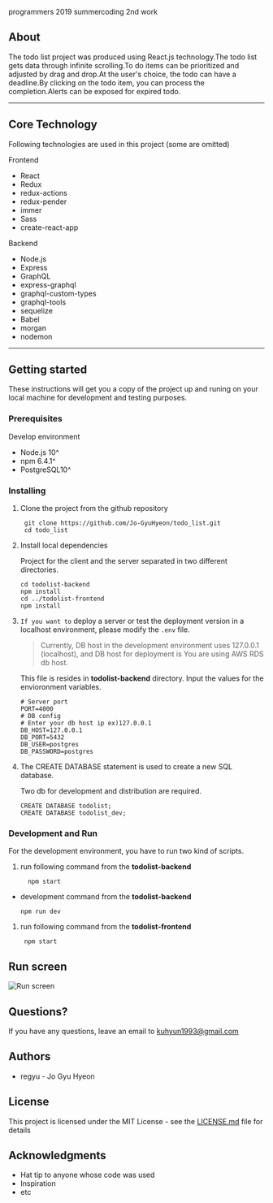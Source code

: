 programmers 2019 summercoding 2nd work

## **About**

The todo list project was produced using React.js technology.The todo list gets data through infinite scrolling.To do items can be prioritized and adjusted by drag and drop.At the user's choice, the todo can have a deadline.By clicking on the todo item, you can process the completion.Alerts can be exposed for expired todo.

------

## **Core Technology**

Following technologies are used in this project (some are omitted)

Frontend

- React
- Redux
- redux-actions
- redux-pender
- immer
- Sass
- create-react-app

Backend

- Node.js
- Express
- GraphQL
- express-graphql
- graphql-custom-types
- graphql-tools
- sequelize
- Babel
- morgan
- nodemon

------

## **Getting started**

These instructions will get you a copy of the project up and runing on your local machine for development and testing purposes.

### **Prerequisites**

Develop environment

- Node.js 10^
- npm 6.4.1^
- PostgreSQL10^

### **Installing**

1. Clone the project from the github repository

   ```
    git clone https://github.com/Jo-GyuHyeon/todo_list.git
    cd todo_list
   ```

2. Install local dependencies

   Project for the client and the server separated in two different directories.

   ```
   cd todolist-backend
   npm install
   cd ../todolist-frontend
   npm install
   ```

3. `If you want to` deploy a server or test the deployment version in a localhost environment, please modify the `.env` file.

   > Currently, DB host in the development environment uses 127.0.0.1 (localhost), and DB host for deployment is
   > You are using AWS RDS db host.

   This file is resides in **todolist-backend** directory.  Input the values for the envioronment variables.

   ```
   # Server port
   PORT=4000
   # DB config 
   # Enter your db host ip ex)127.0.0.1
   DB_HOST=127.0.0.1 
   DB_PORT=5432
   DB_USER=postgres
   DB_PASSWORD=postgres
   ```

4. The CREATE DATABASE statement is used to create a new SQL database.

   Two db for development and distribution are required.

   ```
   CREATE DATABASE todolist;
   CREATE DATABASE todolist_dev;
   ```

### **Development and Run**

For the development environment, you have to run two kind of scripts.

1. run following command from the **todolist-backend**

   ```
     npm start
   ```

- development command from the **todolist-backend**

  ```
  npm run dev
  ```

1. run following command from the **todolist-frontend**

   ```
    npm start
   ```
## Run screen
![Run screen](https://user-images.githubusercontent.com/20269425/57995657-4afeb880-7afe-11e9-9ecf-ff6ddc165794.png)
## **Questions?**

If you have any questions, leave an email to <kuhyun1993@gmail.com>

## **Authors**

- regyu - Jo Gyu Hyeon

## **License**

This project is licensed under the MIT License - see the [LICENSE.md](https://github.com/angular/angular.js/blob/master/LICENSE) file for details

## **Acknowledgments**

- Hat tip to anyone whose code was used
- Inspiration
- etc
